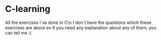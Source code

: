 # C-learning
All the exercises i´ve done in C\n
I don´t have the questions which these exercises are about so if you need any explanation about any of them, you can tell me :)
